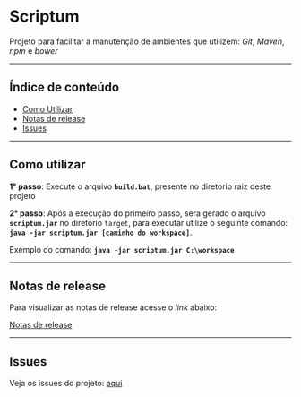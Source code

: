 # Scriptum

Projeto para facilitar a manutenção de ambientes que utilizem: _Git_, _Maven_, _npm_ e _bower_ 

-----

## Índice de conteúdo

* [Como Utilizar](#como-utilizar "Como utilizar")
* [Notas de release](#notas-de-release "Notas de release do projeto")
* [Issues](#issues "Issues do projeto")

-----

## Como utilizar

__1° passo__: Execute o arquivo __`build.bat`__, presente no diretorio raiz deste projeto



__2° passo__: Após a execução do primeiro passo, sera gerado o arquivo __`scriptum.jar`__ no diretorio
`target`, para executar utilize o seguinte comando: __`java -jar scriptum.jar [caminho do workspace]`__.


Exemplo do comando: __`java -jar scriptum.jar C:\workspace`__

-----

## Notas de release

Para visualizar as notas de release acesse o _link_ abaixo:

[Notas de release](CHANGELOG.md)

-----

## Issues

Veja os issues do projeto: [aqui](../../issues)
